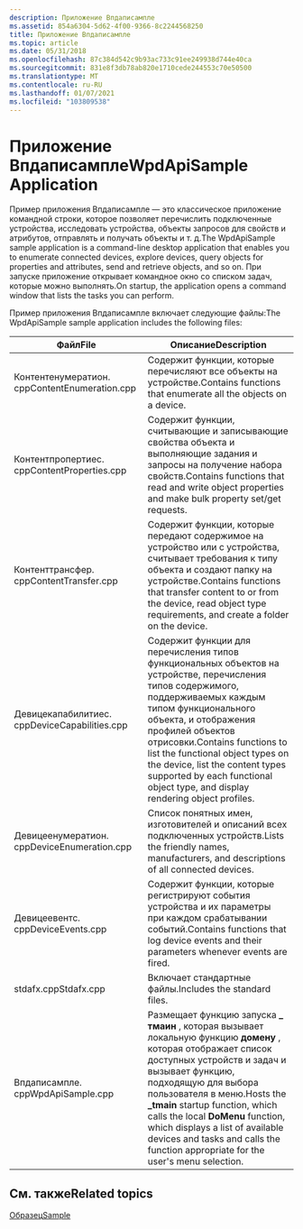 ```yaml
---
description: Приложение Впдаписампле
ms.assetid: 854a6304-5d62-4f00-9366-8c2244568250
title: Приложение Впдаписампле
ms.topic: article
ms.date: 05/31/2018
ms.openlocfilehash: 87c384d542c9b93ac733c91ee249938d744e40ca
ms.sourcegitcommit: 831e8f3db78ab820e1710cede244553c70e50500
ms.translationtype: MT
ms.contentlocale: ru-RU
ms.lasthandoff: 01/07/2021
ms.locfileid: "103809538"
---
```

# <a name="wpdapisample-application"></a><span data-ttu-id="5fecc-103">Приложение Впдаписампле</span><span class="sxs-lookup"><span data-stu-id="5fecc-103">WpdApiSample Application</span></span>

<span data-ttu-id="5fecc-104">Пример приложения Впдаписампле — это классическое приложение командной строки, которое позволяет перечислить подключенные устройства, исследовать устройства, объекты запросов для свойств и атрибутов, отправлять и получать объекты и т. д.</span><span class="sxs-lookup"><span data-stu-id="5fecc-104">The WpdApiSample sample application is a command-line desktop application that enables you to enumerate connected devices, explore devices, query objects for properties and attributes, send and retrieve objects, and so on.</span></span> <span data-ttu-id="5fecc-105">При запуске приложение открывает командное окно со списком задач, которые можно выполнять.</span><span class="sxs-lookup"><span data-stu-id="5fecc-105">On startup, the application opens a command window that lists the tasks you can perform.</span></span>

<span data-ttu-id="5fecc-106">Пример приложения Впдаписампле включает следующие файлы:</span><span class="sxs-lookup"><span data-stu-id="5fecc-106">The WpdApiSample sample application includes the following files:</span></span>



| <span data-ttu-id="5fecc-107">**Файл**</span><span class="sxs-lookup"><span data-stu-id="5fecc-107">**File**</span></span>               | <span data-ttu-id="5fecc-108">**Описание**</span><span class="sxs-lookup"><span data-stu-id="5fecc-108">**Description**</span></span>                                                                                                                                                                                           |
|------------------------|-----------------------------------------------------------------------------------------------------------------------------------------------------------------------------------------------------------|
| <span data-ttu-id="5fecc-109">Контентенумератион. cpp</span><span class="sxs-lookup"><span data-stu-id="5fecc-109">ContentEnumeration.cpp</span></span> | <span data-ttu-id="5fecc-110">Содержит функции, которые перечисляют все объекты на устройстве.</span><span class="sxs-lookup"><span data-stu-id="5fecc-110">Contains functions that enumerate all the objects on a device.</span></span>                                                                                                                                            |
| <span data-ttu-id="5fecc-111">Контентпропертиес. cpp</span><span class="sxs-lookup"><span data-stu-id="5fecc-111">ContentProperties.cpp</span></span>  | <span data-ttu-id="5fecc-112">Содержит функции, считывающие и записывающие свойства объекта и выполняющие задания и запросы на получение набора свойств.</span><span class="sxs-lookup"><span data-stu-id="5fecc-112">Contains functions that read and write object properties and make bulk property set/get requests.</span></span>                                                                                                         |
| <span data-ttu-id="5fecc-113">Контенттрансфер. cpp</span><span class="sxs-lookup"><span data-stu-id="5fecc-113">ContentTransfer.cpp</span></span>    | <span data-ttu-id="5fecc-114">Содержит функции, которые передают содержимое на устройство или с устройства, считывает требования к типу объекта и создают папку на устройстве.</span><span class="sxs-lookup"><span data-stu-id="5fecc-114">Contains functions that transfer content to or from the device, read object type requirements, and create a folder on the device.</span></span>                                                                         |
| <span data-ttu-id="5fecc-115">Девицекапабилитиес. cpp</span><span class="sxs-lookup"><span data-stu-id="5fecc-115">DeviceCapabilities.cpp</span></span> | <span data-ttu-id="5fecc-116">Содержит функции для перечисления типов функциональных объектов на устройстве, перечисления типов содержимого, поддерживаемых каждым типом функционального объекта, и отображения профилей объектов отрисовки.</span><span class="sxs-lookup"><span data-stu-id="5fecc-116">Contains functions to list the functional object types on the device, list the content types supported by each functional object type, and display rendering object profiles.</span></span>                             |
| <span data-ttu-id="5fecc-117">Девицеенумератион. cpp</span><span class="sxs-lookup"><span data-stu-id="5fecc-117">DeviceEnumeration.cpp</span></span>  | <span data-ttu-id="5fecc-118">Список понятных имен, изготовителей и описаний всех подключенных устройств.</span><span class="sxs-lookup"><span data-stu-id="5fecc-118">Lists the friendly names, manufacturers, and descriptions of all connected devices.</span></span>                                                                                                                       |
| <span data-ttu-id="5fecc-119">Девицеевентс. cpp</span><span class="sxs-lookup"><span data-stu-id="5fecc-119">DeviceEvents.cpp</span></span>       | <span data-ttu-id="5fecc-120">Содержит функции, которые регистрируют события устройства и их параметры при каждом срабатывании событий.</span><span class="sxs-lookup"><span data-stu-id="5fecc-120">Contains functions that log device events and their parameters whenever events are fired.</span></span>                                                                                                                 |
| <span data-ttu-id="5fecc-121">stdafx.cpp</span><span class="sxs-lookup"><span data-stu-id="5fecc-121">Stdafx.cpp</span></span>             | <span data-ttu-id="5fecc-122">Включает стандартные файлы.</span><span class="sxs-lookup"><span data-stu-id="5fecc-122">Includes the standard files.</span></span>                                                                                                                                                                              |
| <span data-ttu-id="5fecc-123">Впдаписампле. cpp</span><span class="sxs-lookup"><span data-stu-id="5fecc-123">WpdApiSample.cpp</span></span>       | <span data-ttu-id="5fecc-124">Размещает функцию запуска **\_ тмаин** , которая вызывает локальную функцию **домену** , которая отображает список доступных устройств и задач и вызывает функцию, подходящую для выбора пользователя в меню.</span><span class="sxs-lookup"><span data-stu-id="5fecc-124">Hosts the **\_tmain** startup function, which calls the local **DoMenu** function, which displays a list of available devices and tasks and calls the function appropriate for the user's menu selection.</span></span> |



 

## <a name="related-topics"></a><span data-ttu-id="5fecc-125">См. также</span><span class="sxs-lookup"><span data-stu-id="5fecc-125">Related topics</span></span>

<dl> <dt>

[<span data-ttu-id="5fecc-126">Образец</span><span class="sxs-lookup"><span data-stu-id="5fecc-126">Sample</span></span>](sample.md)
</dt> </dl>

 

 



